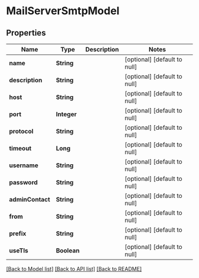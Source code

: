 # MailServerSmtpModel
## Properties

| Name | Type | Description | Notes |
|------------ | ------------- | ------------- | -------------|
| **name** | **String** |  | [optional] [default to null] |
| **description** | **String** |  | [optional] [default to null] |
| **host** | **String** |  | [optional] [default to null] |
| **port** | **Integer** |  | [optional] [default to null] |
| **protocol** | **String** |  | [optional] [default to null] |
| **timeout** | **Long** |  | [optional] [default to null] |
| **username** | **String** |  | [optional] [default to null] |
| **password** | **String** |  | [optional] [default to null] |
| **adminContact** | **String** |  | [optional] [default to null] |
| **from** | **String** |  | [optional] [default to null] |
| **prefix** | **String** |  | [optional] [default to null] |
| **useTls** | **Boolean** |  | [optional] [default to null] |

[[Back to Model list]](../README.md#documentation-for-models) [[Back to API list]](../README.md#documentation-for-api-endpoints) [[Back to README]](../README.md)

